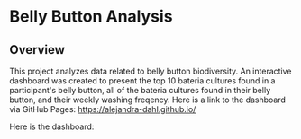 # Belly Button Analysis

## Overview

This project analyzes data related to belly button biodiversity. An interactive dashboard was created to present the top 10 bateria cultures found in a participant's belly button, all of the bateria cultures found in their belly button, and  their weekly washing freqency. Here is a link to the dashboard via GitHub Pages:
 <https://alejandra-dahl.github.io/>

 Here is the dashboard:
 